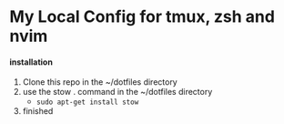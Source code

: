 # My Local Config for tmux, zsh and nvim

#### installation

1. Clone this repo in the ~/dotfiles directory
2. use the stow . command in the ~/dotfiles directory
   - `sudo apt-get install stow`
3. finished
